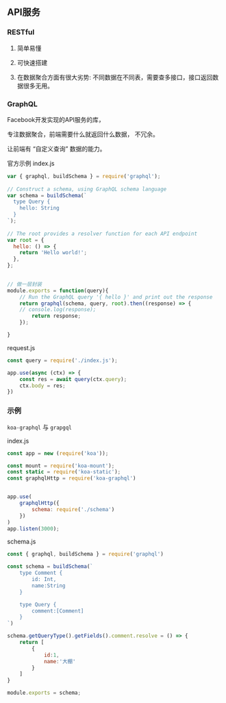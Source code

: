 <!--
 * @Descripttion: 
 * @version: 
 * @Author: zhangpeng
 * @Date: 2020-12-19 08:41:10
 * @LastEditors: zhangpeng
 * @LastEditTime: 2020-12-19 10:08:47
-->
## API服务

### RESTful

1. 简单易懂

2. 可快速搭建

3. 在数据聚合方面有很大劣势: 不同数据在不同表，需要查多接口，接口返回数据很多无用。



### GraphQL

Facebook开发实现的API服务的库，

专注数据聚合，前端需要什么就返回什么数据， 不冗余。

让前端有 “自定义查询” 数据的能力。



官方示例
index.js
```js
var { graphql, buildSchema } = require('graphql');
 
// Construct a schema, using GraphQL schema language
var schema = buildSchema(`
  type Query {
    hello: String
  }
`);
 
// The root provides a resolver function for each API endpoint
var root = {
  hello: () => {
    return 'Hello world!';
  },
};
 

// 做一层封装
module.exports = function(query){
    // Run the GraphQL query '{ hello }' and print out the response
    return graphql(schema, query, root).then((response) => {
    // console.log(response);
        return response;
    });

}
```

request.js
```js
const query = require('./index.js');

app.use(async (ctx) => {
    const res = await query(ctx.query);
    ctx.body = res;
})

```


### 示例

`koa-graphql` 与 `grapgql` 


index.js
```js
const app = new (require('koa'));

const mount = require('koa-mount');
const static = require('koa-static');
const graphqlHttp = require('koa-graphql')


app.use(
    graphqlHttp({
        schema: require('./schema')
    })
)
app.listen(3000);
```

schema.js
```js
const { graphql, buildSchema } = require('graphql')

const schema = buildSchema(`
    type Comment {
        id: Int,
        name:String
    }

    type Query {
        comment:[Comment]
    }
`)

schema.getQueryType().getFields().comment.resolve = () => {
    return [
        {
            id:1,
            name:'大棚'
        }
    ]
}

module.exports = schema;

```